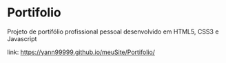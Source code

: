 # Portifolio
Projeto de portifólio profissional pessoal desenvolvido em HTML5, CSS3 e Javascript

link: https://yann99999.github.io/meuSite/Portifolio/

